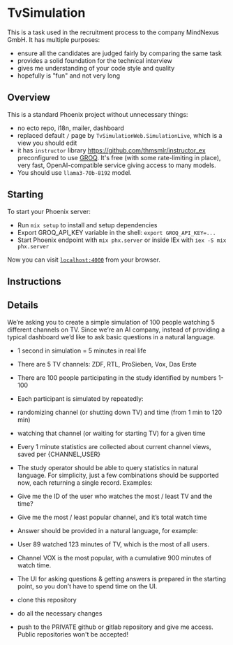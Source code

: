 # TvSimulation

This is a task used in the recruitment process to the company MindNexus GmbH. It has multiple purposes:

- ensure all the candidates are judged fairly by comparing the same task
- provides a solid foundation for the technical interview
- gives me understanding of your code style and quality
- hopefully is "fun" and not very long

## Overview

This is a standard Phoenix project without unnecessary things:

- no ecto repo, i18n, mailer, dashboard
- replaced default `/` page by `TvSimulationWeb.SimulationLive`, which is a view you should edit
- it has `instructor` library https://github.com/thmsmlr/instructor_ex preconfigured to use [GROQ](https://console.groq.com/docs/quickstart). It's free (with some rate-limiting in place), very fast, OpenAI-compatible service giving access to many models.
- You should use `llama3-70b-8192` model.

## Starting

To start your Phoenix server:

- Run `mix setup` to install and setup dependencies
- Export GROQ_API_KEY variable in the shell: `export GROQ_API_KEY=...`
- Start Phoenix endpoint with `mix phx.server` or inside IEx with `iex -S mix phx.server`

Now you can visit [`localhost:4000`](http://localhost:4000) from your browser.

## Instructions

## Details 
We’re asking you to create a simple simulation of 100 people watching 5 different channels on
TV. Since we’re an AI company, instead of providing a typical dashboard we’d like to ask basic
questions in a natural language.
- 1 second in simulation = 5 minutes in real life
- There are 5 TV channels: ZDF, RTL, ProSieben, Vox, Das Erste
- There are 100 people participating in the study identified by numbers 1-100
- Each participant is simulated by repeatedly:
- randomizing channel (or shutting down TV) and time (from 1 min to 120 min)
- watching that channel (or waiting for starting TV) for a given time
- Every 1 minute statistics are collected about current channel views, saved per
{CHANNEL,USER}
- The study operator should be able to query statistics in natural language. For simplicity,
just a few combinations should be supported now, each returning a single record.
Examples:
- Give me the ID of the user who watches the most / least TV and the time?
- Give me the most / least popular channel, and it’s total watch time

- Answer should be provided in a natural language, for example:
- User 89 watched 123 minutes of TV, which is the most of all users.
- Channel VOX is the most popular, with a cumulative 900 minutes of watch time.
- The UI for asking questions & getting answers is prepared in the starting point, so you
don’t have to spend time on the UI.

- clone this repository
- do all the necessary changes
- push to the PRIVATE github or gitlab repository and give me access. Public repositories won't be accepted!
